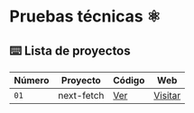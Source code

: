# Pruebas técnicas ⚛️

## ⌨️ Lista de proyectos

| Número | Proyecto   | Código             | Web                                                 |
| ------ | ---------- | ------------------ | --------------------------------------------------- |
| `01`   | next-fetch | [Ver](next-fetch/) | [Visitar](https://pruebas-tecnicas-eta.vercel.app/) |
